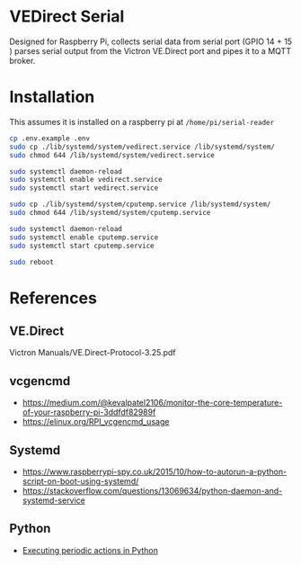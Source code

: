 # VEDirect Serial

Designed for Raspberry Pi, collects serial data from serial port (GPIO 14 + 15 ) parses serial output from the Victron VE.Direct port and pipes it to a MQTT broker.

# Installation

This assumes it is installed on a raspberry pi at `/home/pi/serial-reader`

```bash
cp .env.example .env
sudo cp ./lib/systemd/system/vedirect.service /lib/systemd/system/
sudo chmod 644 /lib/systemd/system/vedirect.service

sudo systemctl daemon-reload
sudo systemctl enable vedirect.service
sudo systemctl start vedirect.service

sudo cp ./lib/systemd/system/cputemp.service /lib/systemd/system/
sudo chmod 644 /lib/systemd/system/cputemp.service

sudo systemctl daemon-reload
sudo systemctl enable cputemp.service
sudo systemctl start cputemp.service

sudo reboot
```

# References

## VE.Direct

Victron Manuals/VE.Direct-Protocol-3.25.pdf

## vcgencmd

- https://medium.com/@kevalpatel2106/monitor-the-core-temperature-of-your-raspberry-pi-3ddfdf82989f
- https://elinux.org/RPI_vcgencmd_usage

## Systemd
- https://www.raspberrypi-spy.co.uk/2015/10/how-to-autorun-a-python-script-on-boot-using-systemd/
- https://stackoverflow.com/questions/13069634/python-daemon-and-systemd-service

## Python

- [Executing periodic actions in Python](https://stackoverflow.com/a/28034554/184130)